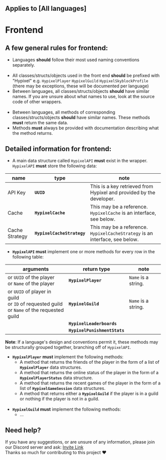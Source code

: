 ## Applies to [All languages]

# Frontend
A few general rules for frontend:
--

 - Languages **should** follow their most used naming conventions separately.</br></br>
 - All classes/structs/objects used in the front end **should** be prefixed with "Hypixel" e.g. `HypixelPlayer` `HypixelGuild` `HypixelSkyblockProfile` (there may be exceptions, these will be documented per language)
 - Between languages, all classes/structs/objects **should** have similar names. If you are unsure about what names to use, look at the source code of other wrappers.</br></br>
 - Between languages, all methods of corresponding classes/structs/objects **should** have similar names. These methods **must** return the same data.
 - Methods **must** always be provided with documentation describing what the method returns.

Detailed information for frontend:
--
- A main data structure called `HypixelAPI` **must** exist in the wrapper. `HypixelAPI` **must** store the following data:

| name | type | note |
| --- | --- | --- |
| API Key | **`UUID`** | This is a key retrieved from Hypixel and provided by the developer. |
| Cache | **`HypixelCache`** | This may be a reference. `HypixelCache` is an interface, see below. |
| Cache Strategy | **`HypixelCacheStrategy`** | This may be a reference. `HypixelCacheStrategy` is an interface, see below. |

- **`HypixelAPI` must** implement one or more methods for every row in the following table:

| arguments | return type | note |
| --- | --- | --- |
| or `UUID` of the player</br>or `Name` of the player | **`HypixelPlayer`** | `Name` is a string. |
| or `UUID` of player in guild</br>or `ID` of requested guild</br>or `Name` of the requested guild | **`HypixelGuild`** | `Name` is a string. |
| | **`HypixelLeaderboards`** |
| | **`HypixelPunishmentStats`** |

**Note**: If a language's design and conventions permit it, these methods may be structurally grouped together, branching off of `HypixelAPI`.

 - **`HypixelPlayer`** **must** implement the following methods:
    - A method that returns the friends of the player in the form of a list of **`HypixelPlayer`** data structures.
    - A method that returns the online status of the player in the form of a **`HypixelPlayerStatus`** data structure.
    - A method that returns the recent games of the player in the form of a list of **`HypixelGameSession`** data structures.
    - A method that returns either a **`HypixelGuild`** if the player is in a guild or nothing if the player is not in a guild.
</br></br>
 - **`HypixelGuild` must** implement the following methods:
    - ...

Need help?
--
If you have any suggestions, or are unsure of any information, please join our Discord server and ask: [Invite Link](https://discord.com/invite/NkRQHemWtJ)<br>
Thanks so much for contributing to this project ❤️
